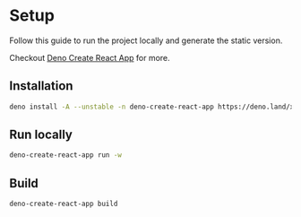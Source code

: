 # Setup

Follow this guide to run the project locally and generate the static version.

Checkout [Deno Create React App](https://deno.land/x/create_react_app@v0.1.2)
for more.

## Installation

```bash
deno install -A --unstable -n deno-create-react-app https://deno.land/x/create_react_app/mod.ts
```

## Run locally

```bash
deno-create-react-app run -w
```

## Build

```bash
deno-create-react-app build
```
